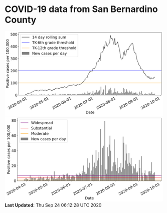 # COVID-19 data from San Bernardino County
![image1](plots/graph.png)
![image2](plots/classification.png)
**Last Updated:** Thu Sep 24 06:12:28 UTC 2020
